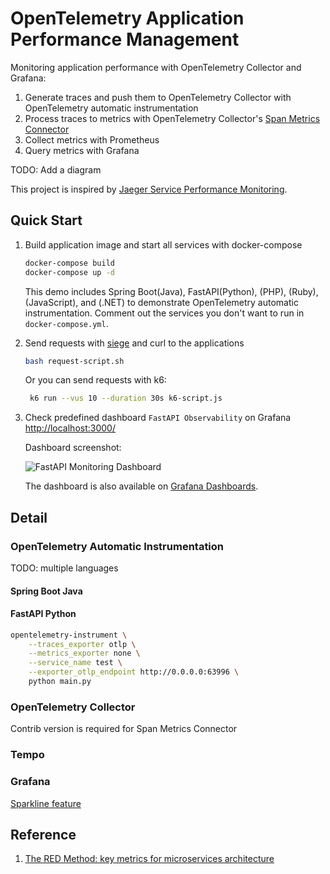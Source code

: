 # OpenTelemetry Application Performance Management

Monitoring application performance with OpenTelemetry Collector and Grafana:

1. Generate traces and push them to OpenTelemetry Collector with OpenTelemetry automatic instrumentation
2. Process traces to metrics with OpenTelemetry Collector's [Span Metrics Connector](https://github.com/open-telemetry/opentelemetry-collector-contrib/blob/main/connector/spanmetricsconnector/README.md)
3. Collect metrics with Prometheus
4. Query metrics with Grafana

TODO: Add a diagram

This project is inspired by [Jaeger Service Performance Monitoring](https://www.jaegertracing.io/docs/1.47/spm/).

## Quick Start

1. Build application image and start all services with docker-compose

   ```bash
   docker-compose build
   docker-compose up -d
   ```

   This demo includes Spring Boot(Java), FastAPI(Python), (PHP), (Ruby), (JavaScript), and (.NET) to demonstrate OpenTelemetry automatic instrumentation. Comment out the services you don't want to run in `docker-compose.yml`.

2. Send requests with [siege](https://linux.die.net/man/1/siege) and curl to the applications

   ```bash
   bash request-script.sh
   ```

   Or you can send requests with k6:

   ```bash
    k6 run --vus 10 --duration 30s k6-script.js
    ```

3. Check predefined dashboard `FastAPI Observability` on Grafana [http://localhost:3000/](http://localhost:3000/)

   Dashboard screenshot:

   ![FastAPI Monitoring Dashboard](./images/dashboard.png)

   The dashboard is also available on [Grafana Dashboards](https://grafana.com/grafana/dashboards/16110).

## Detail

### OpenTelemetry Automatic Instrumentation

TODO: multiple languages

#### Spring Boot Java

#### FastAPI Python

```bash
opentelemetry-instrument \
    --traces_exporter otlp \
    --metrics_exporter none \
    --service_name test \
    --exporter_otlp_endpoint http://0.0.0.0:63996 \
    python main.py
```

### OpenTelemetry Collector

Contrib version is required for Span Metrics Connector

### Tempo

### Grafana

[Sparkline feature](https://grafana.com/docs/grafana/latest/panels-visualizations/visualizations/table/#sparkline)

## Reference

1. [The RED Method: key metrics for microservices architecture](https://www.weave.works/blog/the-red-method-key-metrics-for-microservices-architecture/)
